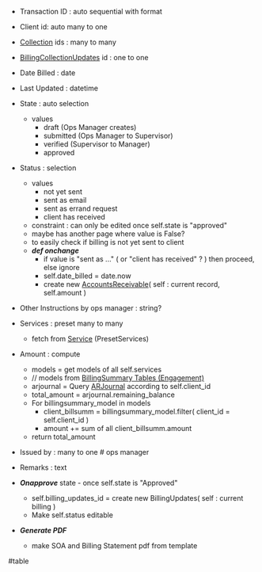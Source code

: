 
- Transaction ID : auto sequential with format
- Client id: auto many to one
- [Collection](Collection.md) ids : many to many
- [BillingCollectionUpdates](BillingCollectionUpdates.md) id : one to one
- Date Billed : date
- Last Updated : datetime
- State : auto selection
	- values
		- draft (Ops Manager creates)
		- submitted (Ops Manager to Supervisor)
		- verified (Supervisor to Manager)
		- approved
- Status : selection
	- values
		- not yet sent
		- sent as email
		- sent as errand request
		- client has received
	- constraint : can only be edited once self.state is "approved"
	- maybe has another page where value is False?
	- to easily check if billing is not yet sent to client
	- ***def onchange***
		- if value is "sent as ..." ( or "client has received" ? ) then proceed, else ignore
		- self.date_billed = date.now
		- create new [AccountsReceivable](AccountsReceivable.md)( self : current record, self.amount )
- Other Instructions by ops manager : string?
- Services : preset many to many
	- fetch from [Service](Service.md) (PresetServices)
- Amount : compute
	- models = get models of all self.services
	- // models from [BillingSummary Tables (Engagement)](BillingSummary%20Tables%20(Engagement).md)
	- arjournal = Query [ARJournal](ARJournal.md) according to self.client_id
	- total_amount = arjournal.remaining_balance
	- For billingsummary_model in models
		- client_billsumm = billingsummary_model.filter( client_id = self.client_id ) 
		- amount += sum of all client_billsumm.amount
	- return total_amount
- Issued by : many to one # ops manager
- Remarks : text
	
-  ***Onapprove*** state - once self.state is "Approved"
	- self.billing_updates_id  = create new BillingUpdates( self : current billing ) 
	- Make self.status editable
	
- ***Generate PDF***
	- make SOA and Billing Statement pdf from template


#table